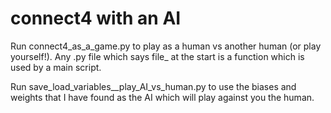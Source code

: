 # connect4 with an AI

Run connect4_as_a_game.py to play as a human vs another human (or play yourself!).
Any .py file which says file_ at the start is a function which is used by a main script.

Run save_load_variables__play_AI_vs_human.py to use the biases and weights that I have found as the AI which will play against you the human.
